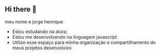 ## Hi there 👋
meu nome e jorge henrique


- Estou estudando na alura;
- Estou me desenvolvendo na linguagem javascript
- Utilizo esse espaço para minha organização e compartilhamento do meus projetos desenvolvios

